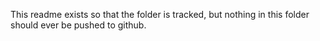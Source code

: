 This readme exists so that the folder is tracked, but nothing in this folder should ever be pushed to github.
